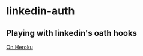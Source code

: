 # linkedin-auth

## Playing with linkedin's oath hooks

[On Heroku](https://shielded-dawn-9393.herokuapp.com/)

